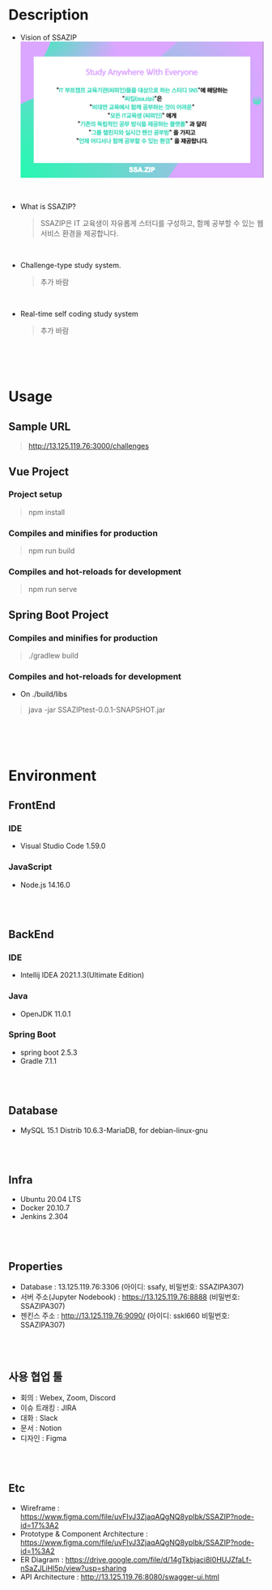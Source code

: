 # Description
- Vision of SSAZIP	
  ![VISION of SSAZIP](./assets/vision.png "VISION of SSAZIP")

<br>

- What is SSAZIP?

  > SSAZIP은 IT 교육생이 자유롭게 스터디를 구성하고, 함께 공부할 수 있는 웹 서비스 환경을 제공합니다.

<br>

- Challenge-type study system.

  > 추가 바람

<br>

- Real-time self coding study system

  > 추가 바람

<br><br><br>

# Usage
## Sample URL
> http://13.125.119.76:3000/challenges

## Vue Project
### Project setup
> npm install

### Compiles and minifies for production
> npm run build

### Compiles and hot-reloads for development
> npm run serve

## Spring Boot Project
### Compiles and minifies for production
> ./gradlew build

### Compiles and hot-reloads for development
- On ./build/libs
> java -jar SSAZIPtest-0.0.1-SNAPSHOT.jar

<br><br><br>

# Environment
## FrontEnd
### IDE         
- Visual Studio Code 1.59.0

### JavaScript
- Node.js 14.16.0

<br><br>

## BackEnd
### IDE
- Intellij IDEA 2021.1.3(Ultimate Edition)

### Java
- OpenJDK 11.0.1

### Spring Boot
- spring boot 2.5.3
- Gradle 7.1.1

<br><br>

## Database
- MySQL 15.1 Distrib 10.6.3-MariaDB, for debian-linux-gnu

<br><br>

## Infra
- Ubuntu 20.04 LTS
- Docker 20.10.7
- Jenkins 2.304

<br><br>

## Properties
- Database : 13.125.119.76:3306 (아이디: ssafy, 비밀번호: SSAZIPA307)
- 서버 주소(Jupyter Nodebook) : https://13.125.119.76:8888 (비밀번호: SSAZIPA307)
- 젠킨스 주소 : http://13.125.119.76:9090/ (아이디: sskl660 비밀번호: SSAZIPA307)

<br><br>

## 사용 협업 툴
- 회의 : Webex, Zoom, Discord
- 이슈 트래킹 : JIRA
- 대화 : Slack
- 문서 : Notion
- 디자인 : Figma

<br><br>

## Etc
- Wireframe : https://www.figma.com/file/uvFIvJ3ZjaqAQgNQ8ypIbk/SSAZIP?node-id=17%3A2
- Prototype & Component Architecture : https://www.figma.com/file/uvFIvJ3ZjaqAQgNQ8ypIbk/SSAZIP?node-id=1%3A2
- ER Diagram : https://drive.google.com/file/d/14gTkbjaci8I0HUJZfaLf-nSaZJLiHl5p/view?usp=sharing
- API Architecture : http://13.125.119.76:8080/swagger-ui.html
